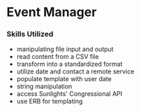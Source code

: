 # Event Manager  
### Skills Utilized  

 * manipulating file input and output    
 * read content from a CSV file    
 * transform into a standardized format    
 * utilize date and contact a remote service    
 * populate template with user date    
 * string manipulation    
 * access Sunlights' Congressional API    
 * use ERB for templating    
